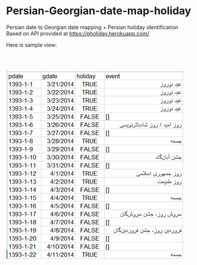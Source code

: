 # Persian-Georgian-date-map-holiday
Persian date to Georgian date mapping + Persian holiday identification
Based on API provided at https://pholiday.herokuapp.com/

Here is sample view:

<br> </br>

![Output view](https://github.com/jupihes/Persian-Georgian-date-map-holiday/blob/master/sample%20view.png)

